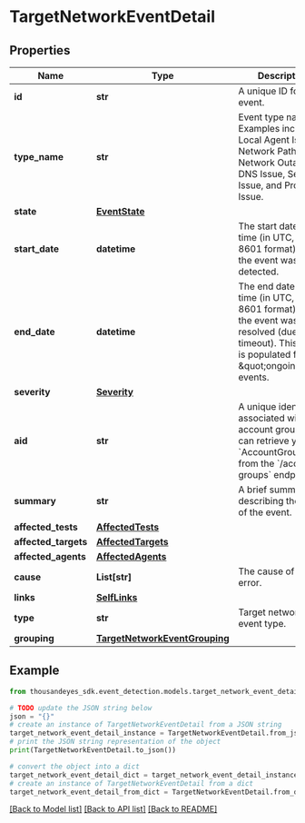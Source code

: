 # TargetNetworkEventDetail


## Properties

Name | Type | Description | Notes
------------ | ------------- | ------------- | -------------
**id** | **str** | A unique ID for each event. | [optional] [readonly] 
**type_name** | **str** | Event type name. Examples include, Local Agent Issue, Network Path Issue, Network Outage, DNS Issue, Server Issue, and Proxy Issue. | [optional] [readonly] 
**state** | [**EventState**](EventState.md) |  | [optional] 
**start_date** | **datetime** | The start date and time (in UTC, ISO 8601 format) when the event was first detected. | [optional] [readonly] 
**end_date** | **datetime** | The end date and time (in UTC, ISO 8601 format) when the event was resolved (due to timeout). This value is populated for \&quot;ongoing\&quot; events. | [optional] [readonly] 
**severity** | [**Severity**](Severity.md) |  | [optional] 
**aid** | **str** | A unique identifier associated with your account group. You can retrieve your &#x60;AccountGroupId&#x60; from the &#x60;/account-groups&#x60; endpoint. | [optional] 
**summary** | **str** | A brief summary describing the cause of the event. | [optional] [readonly] 
**affected_tests** | [**AffectedTests**](AffectedTests.md) |  | [optional] 
**affected_targets** | [**AffectedTargets**](AffectedTargets.md) |  | [optional] 
**affected_agents** | [**AffectedAgents**](AffectedAgents.md) |  | [optional] 
**cause** | **List[str]** | The cause of the error. | [optional] 
**links** | [**SelfLinks**](SelfLinks.md) |  | [optional] 
**type** | **str** | Target network event type. | 
**grouping** | [**TargetNetworkEventGrouping**](TargetNetworkEventGrouping.md) |  | [optional] 

## Example

```python
from thousandeyes_sdk.event_detection.models.target_network_event_detail import TargetNetworkEventDetail

# TODO update the JSON string below
json = "{}"
# create an instance of TargetNetworkEventDetail from a JSON string
target_network_event_detail_instance = TargetNetworkEventDetail.from_json(json)
# print the JSON string representation of the object
print(TargetNetworkEventDetail.to_json())

# convert the object into a dict
target_network_event_detail_dict = target_network_event_detail_instance.to_dict()
# create an instance of TargetNetworkEventDetail from a dict
target_network_event_detail_from_dict = TargetNetworkEventDetail.from_dict(target_network_event_detail_dict)
```
[[Back to Model list]](../README.md#documentation-for-models) [[Back to API list]](../README.md#documentation-for-api-endpoints) [[Back to README]](../README.md)


